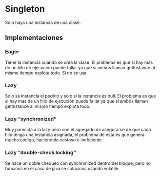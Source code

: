 # Singleton
Solo haya una instancia de una clase.
## Implementaciones
### Eager
Tener la instancia cuando se crea la clase. El problema es que si hay más de un hilo de ejecución puede fallar ya que si ambos llaman getInstance al mismo tiempo explota todo. Si no se usa 
### Lazy
Solo se instancia al pedirlo y solo si la instancia es null. El problema es que si hay más de un hilo de ejecución puede fallar ya que si ambos llaman getInstance al mismo tiempo explota todo.
### Lazy “synchronized”
Muy parecida a la lazy pero con el agregado de asegurarse de que cada hilo tenga una instancia asignada, el problema de esta es que genera mucho código, haciéndolo costoso e ineficiente.
### Lazy “double-check locking” 
Se hace un doble chequeo con synchronized dentro del bloque, pero no funciona en el caso de java se soluciona usando volatile.

